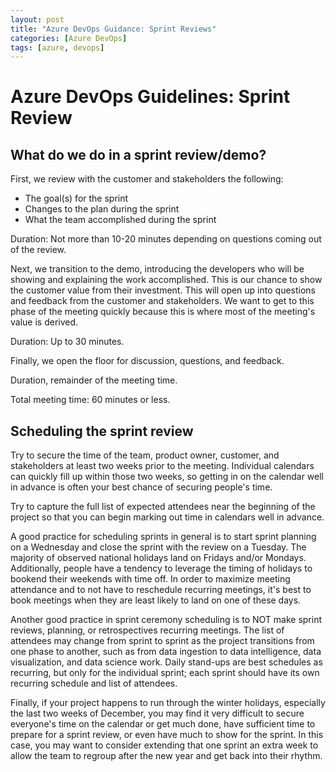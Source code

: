 ```yaml
---
layout: post
title: "Azure DevOps Guidance: Sprint Reviews"
categories: [Azure DevOps]
tags: [azure, devops]
---
```


# Azure DevOps Guidelines: Sprint Review

## What do we do in a sprint review/demo?

First, we review with the customer and stakeholders the following:

- The goal(s) for the sprint
- Changes to the plan during the sprint
- What the team accomplished during the sprint

Duration: Not more than 10-20 minutes depending on questions coming out of the review.

Next, we transition to the demo, introducing the developers who will be showing and explaining the work accomplished.  This is our chance to show the customer value from their investment.  This will open up into questions and feedback from the customer and stakeholders. We want to get to this phase of the meeting quickly because this is where most of the meeting's value is derived.

Duration: Up to 30 minutes.

Finally, we open the floor for discussion, questions, and feedback.

Duration, remainder of the meeting time.

Total meeting time: 60 minutes or less.

## Scheduling the sprint review

Try to secure the time of the team, product owner, customer, and stakeholders at least two weeks prior to the meeting.  Individual calendars can quickly fill up within those two weeks, so getting in on the calendar well in advance is often your best chance of securing people's time.

Try to capture the full list of expected attendees near the beginning of the project so that you can begin marking out time in calendars well in advance.

A good practice for scheduling sprints in general is to start sprint planning on a Wednesday and close the sprint with the review on a Tuesday.  The majority of observed national holidays land on Fridays and/or Mondays.  Additionally, people have a tendency to leverage the timing of holidays to bookend their weekends with time off.  In order to maximize meeting attendance and to not have to reschedule recurring meetings, it's best to book meetings when they are least likely to land on one of these days.

Another good practice in sprint ceremony scheduling is to NOT make sprint reviews, planning, or retrospectives recurring meetings.  The list of attendees may change from sprint to sprint as the project transitions from one phase to another, such as from data ingestion to data intelligence, data visualization, and data science work.  Daily stand-ups are best schedules as recurring, but only for the individual sprint; each sprint should have its own recurring schedule and list of attendees.

Finally, if your project happens to run through the winter holidays, especially the last two weeks of December, you may find it very difficult to secure everyone's time on the calendar or get much done, have sufficient time to prepare for a sprint review, or even have much to show for the sprint.  In this case, you may want to consider extending that one sprint an extra week to allow the team to regroup after the new year and get back into their rhythm.
